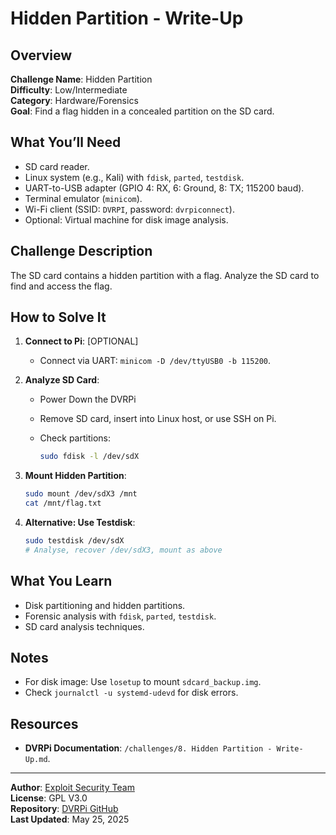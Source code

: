 # Hidden Partition - Write-Up

## Overview
**Challenge Name**: Hidden Partition  
**Difficulty**: Low/Intermediate  
**Category**: Hardware/Forensics  
**Goal**: Find a flag hidden in a concealed partition on the SD card.

## What You’ll Need
- SD card reader.
- Linux system (e.g., Kali) with `fdisk`, `parted`, `testdisk`.
- UART-to-USB adapter (GPIO 4: RX, 6: Ground, 8: TX; 115200 baud).
- Terminal emulator (`minicom`).
- Wi-Fi client (SSID: `DVRPI`, password: `dvrpiconnect`).
- Optional: Virtual machine for disk image analysis.

## Challenge Description
The SD card contains a hidden partition with a flag. Analyze the SD card to find and access the flag.

## How to Solve It

1. **Connect to Pi**: [OPTIONAL]
   - Connect via UART: `minicom -D /dev/ttyUSB0 -b 115200`.
     
2. **Analyze SD Card**:
   - Power Down the DVRPi
   - Remove SD card, insert into Linux host, or use SSH on Pi.
   - Check partitions:
     
     ```bash
     sudo fdisk -l /dev/sdX
     ```
     
4. **Mount Hidden Partition**:
   
   ```bash
   sudo mount /dev/sdX3 /mnt
   cat /mnt/flag.txt
   ```
   
5. **Alternative: Use Testdisk**:
   ```bash
   sudo testdisk /dev/sdX
   # Analyse, recover /dev/sdX3, mount as above
   ```

## What You Learn
- Disk partitioning and hidden partitions.
- Forensic analysis with `fdisk`, `parted`, `testdisk`.
- SD card analysis techniques.

## Notes
- For disk image: Use `losetup` to mount `sdcard_backup.img`.
- Check `journalctl -u systemd-udevd` for disk errors.

## Resources
- **DVRPi Documentation**: `/challenges/8. Hidden Partition - Write-Up.md`.
  
---

**Author**: [Exploit Security Team](https://www.exploitsecurity.io)  
**License**: GPL V3.0  
**Repository**: [DVRPi GitHub](https://github.com/exploitsecurityio/DVRPi)  
**Last Updated**: May 25, 2025
